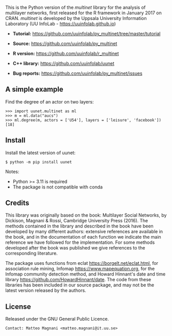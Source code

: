 This is the Python version of the _multinet_ library for the analysis of multilayer networks, first released for the R framework in January 2017 on CRAN. _multinet_ is developed by the Uppsala University Information Laboratory (UU InfoLab - https://uuinfolab.github.io)


- **Tutorial:** https://github.com/uuinfolab/py_multinet/tree/master/tutorial

- **Source:** https://github.com/uuinfolab/py_multinet
- **R version:** https://github.com/uuinfolab/r_multinet
- **C++ library:** https://github.com/uuinfolab/uunet
- **Bug reports:** https://github.com/uuinfolab/py_multinet/issues

A simple example
--------------

Find the degree of an actor on two layers:

    >>> import uunet.multinet as ml
    >>> m = ml.data("aucs")
    >>> ml.degree(m, actors = ['U54'], layers = ['leisure', 'facebook'])
    [18]
    
Install
-------

Install the latest version of uunet:

    $ python -m pip install uunet
    
Notes:

- Python >= 3.11 is required
- The package is not compatible with conda

Credits
-------

This library was originally based on the book: Multilayer Social Networks, by Dickison, Magnani & Rossi, Cambridge University Press (2016). The methods contained in the library and described in the book have been developed by many different authors: extensive references are available in the book, and in the documentation of each function we indicate the main reference we have followed for the implementation. For some methods developed after the book was published we give references to the corresponding literature.

The package uses functions from eclat <https://borgelt.net/eclat.html>, for association rule mining, Infomap <https://www.mapequation.org>, for the Infomap community detection method, and Howard Hinnant's date and time library <https://github.com/HowardHinnant/date>. The code from these libraries has been included in our source package, and may not be the latest version released by the authors.

License
-------

Released under the GNU General Public Licence.

    Contact: Matteo Magnani <matteo.magnani@it.uu.se>
